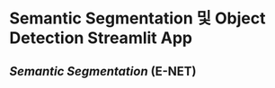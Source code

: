 # Semantic Segmentation 및 Object Detection Streamlit App


## _Semantic Segmentation_ **(E-NET)**


